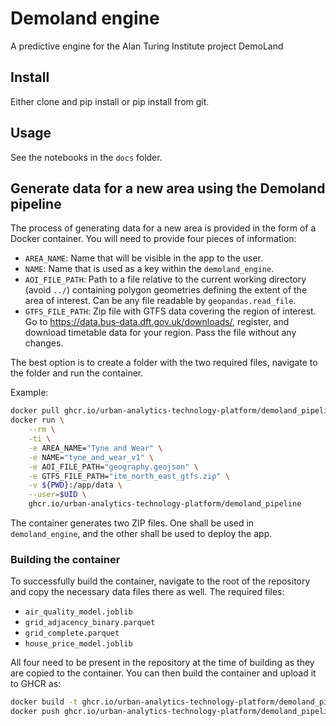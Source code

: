 # Demoland engine

A predictive engine for the Alan Turing Institute project DemoLand

## Install

Either clone and pip install or pip install from git.

## Usage

See the notebooks in the `docs` folder.

## Generate data for a new area using the Demoland pipeline

The process of generating data for a new area is provided in the form of a Docker container.
You will need to provide four pieces of information:

- `AREA_NAME`: Name that will be visible in the app to the user.
- `NAME`: Name that is used as a key within the `demoland_engine`.
- `AOI_FILE_PATH`: Path to a file relative to the current working directory (avoid `../`) containing polygon geometries defining the extent of the area of interest. Can be any file readable by `geopandas.read_file`.
- `GTFS_FILE_PATH`: Zip file with GTFS data covering the region of interest. Go to https://data.bus-data.dft.gov.uk/downloads/, register, and download timetable data for your region. Pass the file without any changes.

The best option is to create a folder with the two required files, navigate to the folder and run the container.

Example:

```sh
docker pull ghcr.io/urban-analytics-technology-platform/demoland_pipeline:latest
docker run \
    --rm \
    -ti \
    -e AREA_NAME="Tyne and Wear" \
    -e NAME="tyne_and_wear_v1" \
    -e AOI_FILE_PATH="geography.geojson" \
    -e GTFS_FILE_PATH="itm_north_east_gtfs.zip" \
    -v ${PWD}:/app/data \
    --user=$UID \
    ghcr.io/urban-analytics-technology-platform/demoland_pipeline
```

The container generates two ZIP files. One shall be used in `demoland_engine`, and the
other shall be used to deploy the app.

### Building the container

To successfully build the container, navigate to the root of the repository and copy the
necessary data files there as well. The required files:

- `air_quality_model.joblib`
- `grid_adjacency_binary.parquet`
- `grid_complete.parquet`
- `house_price_model.joblib`

All four need to be present in the repository at the time of building as they are copied
to the container. You can then build the container and upload it to GHCR as:

```sh
docker build -t ghcr.io/urban-analytics-technology-platform/demoland_pipeline -f Dockerfile.pipe .
docker push ghcr.io/urban-analytics-technology-platform/demoland_pipeline:latest
```